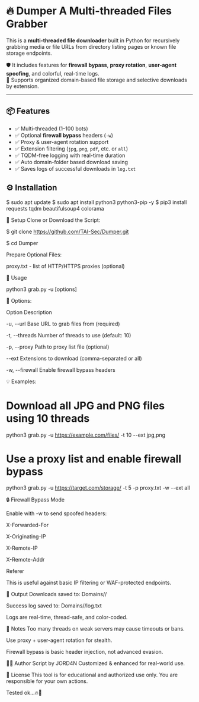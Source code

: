 # 🔥 Dumper A Multi-threaded Files Grabber

This is a **multi-threaded file downloader** built in Python for recursively grabbing media or file URLs from directory listing pages or known file storage endpoints. 

🛡️ It includes features for **firewall bypass**, **proxy rotation**, **user-agent spoofing**, and colorful, real-time logs.  
📁 Supports organized domain-based file storage and selective downloads by extension.

---

## 📦 Features
- ✅ Multi-threaded (1–100 bots)
- ✅ Optional **firewall bypass** headers (`-w`)
- ✅ Proxy & user-agent rotation support
- ✅ Extension filtering (`jpg`, `png`, `pdf`, etc. or `all`)
- ✅ TQDM-free logging with real-time duration
- ✅ Auto domain-folder based download saving
- ✅ Saves logs of successful downloads in `log.txt`


## ⚙️ Installation

$ sudo apt update
$ sudo apt install python3 python3-pip -y
$ pip3 install requests tqdm beautifulsoup4 colorama

📁 Setup
Clone or Download the Script:

$ git clone https://github.com/TAI-Sec/Dumper.git

$ cd Dumper

Prepare Optional Files:

proxy.txt - list of HTTP/HTTPS proxies (optional)

🚀 Usage

python3 grab.py -u <URL> [options]

📌 Options:

Option	Description

-u, --url	Base URL to grab files from (required)

-t, --threads	Number of threads to use (default: 10)

-p, --proxy	Path to proxy list file (optional)

--ext	Extensions to download (comma-separated or all)

-w, --firewall	Enable firewall bypass headers

💡 Examples:

# Download all JPG and PNG files using 10 threads

python3 grab.py -u https://example.com/files/ -t 10 --ext jpg,png

# Use a proxy list and enable firewall bypass

python3 grab.py -u https://target.com/storage/ -t 5 -p proxy.txt -w --ext all

🔒 Firewall Bypass Mode

Enable with -w to send spoofed headers:

X-Forwarded-For

X-Originating-IP

X-Remote-IP

X-Remote-Addr

Referer

This is useful against basic IP filtering or WAF-protected endpoints.

🧾 Output
Downloads saved to: Domains/<domain>/

Success log saved to: Domains/<domain>/log.txt

Logs are real-time, thread-safe, and color-coded.

🧠 Notes
Too many threads on weak servers may cause timeouts or bans.

Use proxy + user-agent rotation for stealth.

Firewall bypass is basic header injection, not advanced evasion.

👨‍💻 Author
Script by JORD4N
Customized & enhanced for real-world use.

📜 License
This tool is for educational and authorized use only.
You are responsible for your own actions.

Tested ok...🔥🧪
